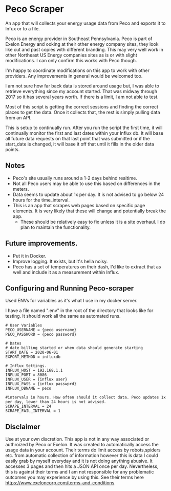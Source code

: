 # Peco Scraper


An app that will collects your energy usage data from Peco and exports it to Infux or to a file. 

Peco is an energy provider in Southeast Pennsylvania. Peco is part of Exelon Energy and ooking at their other energy company sites, they look like cut and past copies with different branding. This may very well work in other Northeast US Energy companies sites as is or with slight modifications. I can only confirm this works with Peco though. 

I'm happy to coordinate modifications on this app to work with other providers. Any improvements in general would be welcomed too. 

I am not sure how far back data is stored around usage but, I was able to retrieve everything since my account started. That was midway through 2017 so it has several years worth. If there is a limit, I am not able to test. 

Most of this script is getting the correct sessions and finding the correct places to get the data. Once it collects that, the rest is simply pulling data from an API. 

This is setup to continually run. After you run the script the first time, it will continually monitor the first and last dates within your Influx db. It will base all future data requests on that last point that was submitted or if the start_date is changed, it will base it off that until it fills in the older data points.

## Notes
- Peco's site usually runs around a 1-2 days behind realtime. 
- Not all Peco users may be able to use this based on differences in the meters. 
- Data seems to update about 1x per day. It is not advised to go below 24 hours for the time_interval. 
- This is an app that scrapes web pages based on specific page elements. It is very likely that these will change and potentially break the app. 
  - These should be relatively easy to fix unless it is a site overhaul. I do plan to maintain the functionality. 

## Future improvements.
- Put it in Docker. 
- Improve logging. It exists, but it's hella noisy. 
- Peco has a set of temperatures on their dash, I'd like to extract that as well and include it as a measurement within Influx. 


## Configuring and Running Peco-scraper
Used ENVs for variables as it's what I use in my docker server.

I have a file named ".env" in the root of the directory that looks like for testing. It should work all the same as automated runs. 

```env
# User Variables
PECO_USERNAME = {peco username}
PECO_PASSWORD = {peco password}

# Dates
# date billing started or when data should generate starting
START_DATE = 2020-06-01
EXPORT_METHOD = influxdb

# Influx Settings. 
INFLUX_HOST = 192.168.1.1 
INFLUX_PORT = 8086
INFLUX_USER = {influx user} 
INFLUX_PASS = {influx passwprd}
INFLUX_DBNAME = peco 

#intervals in hours. How often should it collect data. Peco updates 1x per day, lower than 24 hours is not advised. 
SCRAPE_INTERVAL = 24 
SCRAPE_FAIL_INTERVAL = 1

```

## Disclaimer
Use at your own discretion. This app is not in any way associated or authroized by Peco or Exelon. It was created to automatically access the usage data in your account. Their terms do limit access by robots,spiders etc. from automatic collection of information however this is data I could easily grab by myself everyday and it is not doing anything abusive. It accesses 3 pages and then hits a JSON API once per day. Nevertheless, this is against their terms and I am not responsible for any problematic outcomes you may experience by using this. See their terms here https://www.exeloncorp.com/terms-and-conditions


